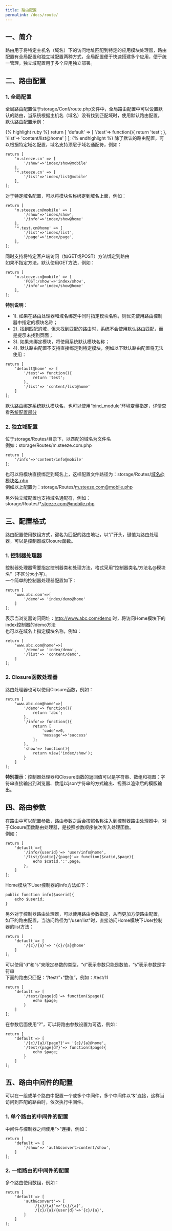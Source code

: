 ```yaml
---
title: 路由配置
permalink: /docs/route/
---
```


## 一、简介
路由用于将特定主机名（域名）下的访问地址匹配到特定的应用模块处理器，路由配置有全局配置和独立域配置两种方式，全局配置便于快速搭建多个应用，便于统一管理，独立域配置用于多个应用独立部署。

## 二、路由配置
### 1. 全局配置
全局路由配置位于storage/Conf/route.php文件中，全局路由配置中可以设置默认的路由，当系统根据主机名（域名）没有找到匹配域时，使用默认路由配置。  
默认路由配置示例：

{% highlight ruby %}
return [
	'default' => [
		'/test'=> function(){
			return 'test';
		},
		'/list'=> 'content/list@home'
	]
];
{% endhighlight %}
除了默认的路由配置，可以根据特定域名配置，域名支持顶层子域名通配符，例如：

```
return [
	'm.steeze.cn' => [
		'/show'=>'index/show@mobile'
	],
	'*.steeze.cn' => [
		'/list'=>'index/list@mobile'
	],
];
```
对于特定域名配置，可以将模块名称绑定到域名上面，例如：

```
return [
	'm.steeze.cn@mobile' => [
		'/show'=>'index/show',
		'/info'=>'index/show@home'
	],
	'*.test.cn@home' => [
		'/list'=>'index/list',
		'/page'=>'index/page',
	],
];
```
同时支持将特定客户端访问（如GET或POST）方法绑定到路由  
如果不指定方法，默认使用GET方法，例如：

```
return [
	'm.steeze.cn@mobile' => [
		'POST:/show'=>'index/show',
		'/info'=>'index/show@home'
	],
];
```

**特别说明**：
- 1). 如果在路由处理器和域名绑定中同时指定模块名称，则优先使用路由控制器中指定的模块名称；
- 2). 找到匹配的域，但未找到匹配的路由时，系统不会使用默认路由匹配，而是提示未找到页面；
- 3). 如果未绑定模块，将使用系统默认模块名称；
- 4). 默认路由配置不支持直接绑定到特定模块，例如以下默认路由配置将无法使用：

```
return [
	'default@home' => [
		'/test'=> function(){
			return 'test';
		},
		'/list'=> 'content/list@home'
	]
];
```
默认路由绑定系统默认模块名，也可以使用“bind_module”环境变量指定，详情查看[系统配置部分](config.md)


### 2. 独立域配置
位于storage/Routes/目录下，以匹配的域名为文件名  
例如：storage/Routes/m.steeze.com.php

```
return [
	'/info'=>'content/info@mobile'
];
```
也可以将模块直接绑定到域名上，这样配置文件路径为：storage/Routes/域名@模块名.php  
例如以上配置为：storage/Routes/m.steeze.com@mobile.php  
  
另外独立域配置也支持域名通配符，例如：storage/Routes/*.steeze.com@mobile.php

## 三、配置格式
路由配置使用数组方式，键名为匹配的路由地址，以“/”开头，键值为路由处理器，可以是控制器或Closure函数。
### 1. 控制器处理器
控制器处理器需要指定控制器类和处理方法，格式采用“控制器类名/方法名@模块名”（不区分大小写）。  
一个简单的控制器处理器配置如下：

```
return [
	'www.abc.com'=>[
		'/demo'=> 'index/demo@home'
	]
];
```
表示当浏览器访问网址：http://www.abc.com/demo 时，将访问Home模块下的index控制器的demo方法  
也可以在域名上指定模块名称，例如：

```
return [
	'www.abc.com@home'=>[
		'/demo'=> 'index/demo',
		'/list'=> 'content/demo',
	]
];
```
### 2. Closure函数处理器
路由处理器也可以使用Closure函数，例如：

```
return [
	'www.abc.com@home'=>[
		'/demo'=> function(){
			return 'abc';
		},
		'/info'=> function(){
			return [
				'code'=>0,
				'message'=>'success'
			];
		},
		'show'=> function(){
			return view('index/show');
		}
	]
];
```
**特别提示**：控制器处理器和Closure函数的返回值可以是字符串、数组和视图：字符串直接输出到浏览器、数组以json字符串的方式输出、视图以渲染后的模版输出。

## 四、路由参数
在路由中可以配置参数，路由参数之后会按照名称注入到控制器路由处理器中，对于Closure函数路由处理器，是按照参数顺序依次传入处理函数。  
例如：

```
return [
	'default'=>[
		'/info/{userid}'=> 'user/info@home',
		'/list/{catid}/{page}'=> function($catid,$page){
			echo $catid.':'.page;
		},
	]
];
```
Home模块下User控制器的info方法如下：

```
public function info($userid){
	echo $userid;
}
```

另外对于控制器路由处理器，可以使用路由参数指定，从而更加方便路由配置，  
如下的路由配置，当访问路径为"/user/list"时，直接访问Home模块下User控制器的list方法：

```
return [
	'default'=> [
		'/{c}/{a}'=> '{c}/{a}@home'
	]
];
```
可以使用“d”和“s”来限定参数的类型，“d”表示参数只能是数值，“s”表示参数是字符串  
下面的路由只匹配：“/test/”+“数值”，例如：/test/11

```
return [
	'default'=> [
		'/test/{page|d}'=> function($page){
			echo $page;
		}
	]
];
```
在参数后面使用“?”，可以将路由参数设置为可选，例如：

```
return [
	'default'=> [
		'/{c}/{a}/{page?}'=> '{c}/{a}@home',
		'/test/{page|d?}'=> function($page){
			echo $page;
		}
	]
];
```


## 五、路由中间件的配置
可以在一组或单个路由中配置一个或多个中间件，多个中间件以“&”连接，这样当访问到匹配的路由时，依次执行中间件。
### 1. 单个路由的中间件的配置
中间件与控制器之间使用“>”连接，例如：

```
return [
	'default'=> [
		'/show'=> 'auth&convert>content/show',
	]
];
```
### 2. 一组路由的中间件的配置
多个路由使用数组，例如：

```
return [
	'default'=> [
		'auth&convert'=> [
			'/{c}/{a}'=>'{c}/{a}',
			'/{c}/{a}/{user|d}'=>'{c}/{a}',
		]
	]
];
```






